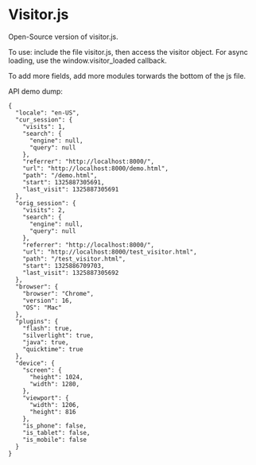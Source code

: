 Visitor.js
==

Open-Source version of visitor.js.

To use: include the file visitor.js, then access the visitor object.
For async loading, use the window.visitor_loaded callback.

To add more fields, add more modules torwards the bottom of the js file.

API demo dump:
```
{
  "locale": "en-US",
  "cur_session": {
    "visits": 1,
    "search": {
      "engine": null,
      "query": null
    },
    "referrer": "http://localhost:8000/",
    "url": "http://localhost:8000/demo.html",
    "path": "/demo.html",
    "start": 1325887305691,
    "last_visit": 1325887305691
  },
  "orig_session": {
    "visits": 2,
    "search": {
      "engine": null,
      "query": null
    },
    "referrer": "http://localhost:8000/",
    "url": "http://localhost:8000/test_visitor.html",
    "path": "/test_visitor.html",
    "start": 1325886709703,
    "last_visit": 1325887305692
  },
  "browser": {
    "browser": "Chrome",
    "version": 16,
    "OS": "Mac"
  },
  "plugins": {
    "flash": true,
    "silverlight": true,
    "java": true,
    "quicktime": true
  },
  "device": {
    "screen": {
      "height": 1024,
      "width": 1280,
    },
    "viewport": {
      "width": 1206,
      "height": 816
    },
    "is_phone": false,
    "is_tablet": false,
    "is_mobile": false
  }
}
```
